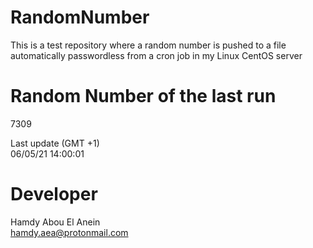 # RandomNumber    
This is a test repository where a random number is pushed to a file automatically passwordless from a cron job in my Linux CentOS server    
# Random Number of the last run   
7309
      
Last update (GMT +1)    
06/05/21 14:00:01
# Developer    
Hamdy Abou El Anein   
hamdy.aea@protonmail.com
